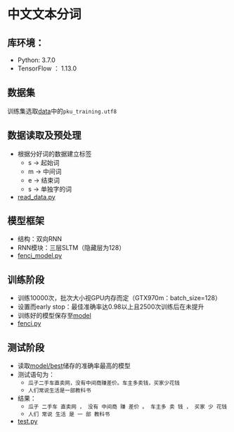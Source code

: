 # 中文文本分词

## 库环境：
- Python: 3.7.0
- TensorFlow ： 1.13.0

## 数据集
训练集选取[data](https://github.com/ZhiyuXu0124/AI_DL_and_ML/tree/master/06_%E4%B8%AD%E6%96%87%E6%96%87%E6%9C%AC%E5%88%86%E8%AF%8D/data)中的`pku_training.utf8`
## 数据读取及预处理
- 根据分好词的数据建立标签
  - s -> 起始词
  - m -> 中间词
  - e -> 结束词
  - s -> 单独字的词
- [read_data.py](https://github.com/ZhiyuXu0124/AI_DL_and_ML/blob/master/06_%E4%B8%AD%E6%96%87%E6%96%87%E6%9C%AC%E5%88%86%E8%AF%8D/read_data.py) 
## 模型框架
- 结构：双向RNN
- RNN模块：三层SLTM（隐藏层为128）
- [fenci_model.py](https://github.com/ZhiyuXu0124/AI_DL_and_ML/blob/master/06_%E4%B8%AD%E6%96%87%E6%96%87%E6%9C%AC%E5%88%86%E8%AF%8D/fenci_model.py)

## 训练阶段
- 训练10000次，批次大小视GPU内存而定（GTX970m：batch_size=128）
- 设置而early stop：最佳准确率达0.98以上且2500次训练后在未提升
- 训练好的模型保存至[model](https://github.com/ZhiyuXu0124/AI_DL_and_ML/tree/master/06_%E4%B8%AD%E6%96%87%E6%96%87%E6%9C%AC%E5%88%86%E8%AF%8D/model)
- [fenci.py](https://github.com/ZhiyuXu0124/AI_DL_and_ML/blob/master/06_%E4%B8%AD%E6%96%87%E6%96%87%E6%9C%AC%E5%88%86%E8%AF%8D/fenci.py)

## 测试阶段
- 读取[model/best](https://github.com/ZhiyuXu0124/AI_DL_and_ML/tree/master/06_%E4%B8%AD%E6%96%87%E6%96%87%E6%9C%AC%E5%88%86%E8%AF%8D/model/best)储存的准确率最高的模型
- 测试语句为：
  - `瓜子二手车直卖网，没有中间商赚差价。车主多卖钱，买家少花钱 `
  - `人们常说生活是一部教科书`
- 结果：
  - `瓜子 二手车 直卖网 ， 没有 中间商 赚 差价 。 车主多 卖 钱 ， 买家 少 花钱`
  - `人们 常说 生活 是 一 部 教科书`
- [test.py](https://github.com/ZhiyuXu0124/AI_DL_and_ML/blob/master/06_%E4%B8%AD%E6%96%87%E6%96%87%E6%9C%AC%E5%88%86%E8%AF%8D/test.py)
